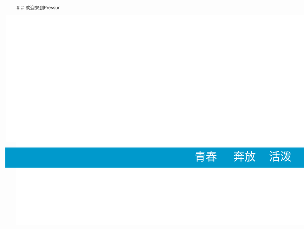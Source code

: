 ＃＃ 欢迎来到Pressur
<html>
<head>
<meta http-equiv="Content-Type" content="text/html; charset=utf-8" />
<title>无标题文档</title>
 
<style type="text/css">
body {
	margin-left: 0px;
	margin-top: 0px;
}
#aa {
	position: fixed;
	height: 662px;
	width: 1366px;
	background: #FFF;
}
#bb {
	background: #FFF;
	position: absolute;
	height: 401px;
	width: 1398px;
	left: -31px;
	top: 0px;
}
#cc {
	background: #09C;
	position: absolute;
	height: 63px;
	width: 1404px;
	left: -34px;
	top: 418px;
	font-size: 36px;
	color: #FFF;
}
#dd {
	position: absolute;
	height: 124px;
	width: 175px;
	left: 1142px;
	top: 136px;
}
#ee {
	position: absolute;
	height: 295px;
	width: 510px;
	left: 953px;
	top: 70px;
	line-height: 24px;
}
#ff {
	position: absolute;
	height: 66px;
	width: 214px;
	left: 600px;
	top: 553px;
	font-size: 45px;
	font-weight: bold;
}
.gg {
	font-size: 36px;
}
#aa #bb #ee table tr td {
	color: #000;
}
#aa #bb #ee table {
	color: #000;
}
#gg {
	position: absolute;
	height: 161px;
	width: 195px;
	left: 573px;
	top: -55px;
	font-size: 16px;
}
</style>
</head>
 
<body>
<div id="aa">
  <div id="cc">                                                            青春     奔放    活泼    热情&copy;</div>
  <div id="bb">
    <div id="ee">
      <table width="100%" border="0" align="center" cellpadding="0" cellspacing="0">
        <tr>
          <td><hr /></td>
        </tr>
  <div id="ff">
    <div id="gg">
      <p> </p>
      <p> </p>
      <p> </p>
      <p><a href="zhuye.html">回到主页</a></p>
      <form id="form1" name="form1" method="post" action="">
      </form>
    </div>
  About  me</div>




